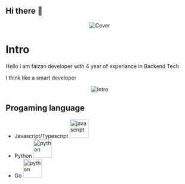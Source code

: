 ## Hi there 👋

<!--
**faizanNextgeni/faizanNextgeni** is a ✨ _special_ ✨ repository because its `README.md` (this file) appears on your GitHub profile.

Here are some ideas to get you started:

- 🔭 I’m currently working on ...
- 🌱 I’m currently learning ...
- 👯 I’m looking to collaborate on ...
- 🤔 I’m looking for help with ...
- 💬 Ask me about ...
- 📫 How to reach me: ...
- 😄 Pronouns: ...
- ⚡ Fun fact: ...
-->
<div align="center" >
  <img src="https://media.giphy.com/media/v1.Y2lkPTc5MGI3NjExcnV2MWV2cm92MjczcHI5NnJobm51MjZ6YXU2MXVsczBiamkzbmdyZSZlcD12MV9naWZzX3NlYXJjaCZjdD1n/78XCFBGOlS6keY1Bil/giphy.gif" alt="Cover" />
</div>

# Intro 
Hello i am faizan developer with 4 year of experiance in Backend Tech

I think like a smart developer 
<div align="center" >
  <img src="https://media.giphy.com/media/NTH8Mjsd74e3G2heti/giphy.gif?cid=790b761159r0brd8s4f1b4oejc3533yj6pse66sjtn3ow28y&ep=v1_gifs_search&rid=giphy.gif&ct=g" alt="Intro"  />
</div>

## Progaming language
- Javascript/Typescript <img src="https://media.giphy.com/media/v1.Y2lkPTc5MGI3NjExZndlNW5qMmpqN3lkbWVuaTY0bndkMnE3NGR4Zjc3bDRwNDd3a25iayZlcD12MV9naWZzX3NlYXJjaCZjdD1n/SvFocn0wNMx0iv2rYz/giphy.gif" alt="javascript" width="50px" />
- Python <img src="https://media.giphy.com/media/v1.Y2lkPTc5MGI3NjExOTMweG5qNm8xbmF4eGR0YmhsbGRjMDk2enMwa3locjd0bzV6Nmh2ZSZlcD12MV9naWZzX3NlYXJjaCZjdD1n/coxQHKASG60HrHtvkt/giphy.gif" alt="python" width="50px" />
- Go <img src="https://media.giphy.com/media/DeqfmaWh6CQOxmbhDS/giphy.gif?cid=790b7611ruv1evrov273pr96rhnnu26zau61uls0bji3ngre&ep=v1_gifs_search&rid=giphy.gif&ct=g" alt="python" width="50px" />
